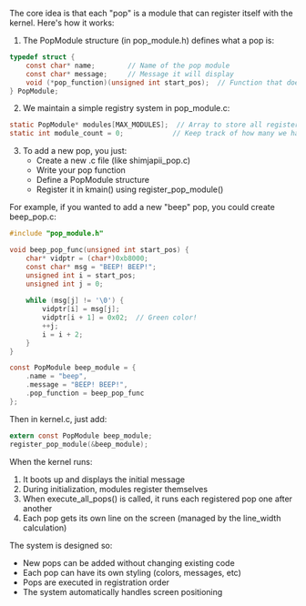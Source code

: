 The core idea is that each "pop" is a module that can register itself with the kernel. Here's how it works:

1. The PopModule structure (in pop_module.h) defines what a pop is:
```c
typedef struct {
    const char* name;        // Name of the pop module
    const char* message;     // Message it will display
    void (*pop_function)(unsigned int start_pos);  // Function that does the actual work
} PopModule;
```

2. We maintain a simple registry system in pop_module.c:
```c
static PopModule* modules[MAX_MODULES];  // Array to store all registered pops
static int module_count = 0;            // Keep track of how many we have
```

3. To add a new pop, you just:
   - Create a new .c file (like shimjapii_pop.c)
   - Write your pop function
   - Define a PopModule structure
   - Register it in kmain() using register_pop_module()

For example, if you wanted to add a new "beep" pop, you could create beep_pop.c:
```c
#include "pop_module.h"

void beep_pop_func(unsigned int start_pos) {
    char* vidptr = (char*)0xb8000;
    const char* msg = "BEEP! BEEP!";
    unsigned int i = start_pos;
    unsigned int j = 0;
    
    while (msg[j] != '\0') {
        vidptr[i] = msg[j];
        vidptr[i + 1] = 0x02;  // Green color!
        ++j;
        i = i + 2;
    }
}

const PopModule beep_module = {
    .name = "beep",
    .message = "BEEP! BEEP!",
    .pop_function = beep_pop_func
};
```

Then in kernel.c, just add:
```c
extern const PopModule beep_module;
register_pop_module(&beep_module);
```

When the kernel runs:
1. It boots up and displays the initial message
2. During initialization, modules register themselves
3. When execute_all_pops() is called, it runs each registered pop one after another
4. Each pop gets its own line on the screen (managed by the line_width calculation)

The system is designed so:
- New pops can be added without changing existing code
- Each pop can have its own styling (colors, messages, etc)
- Pops are executed in registration order
- The system automatically handles screen positioning